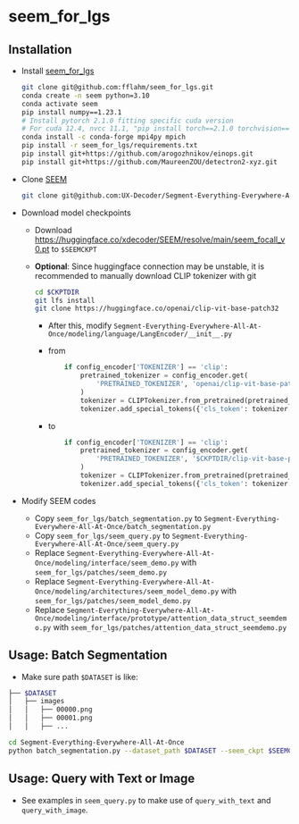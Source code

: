 # seem_for_lgs

## Installation

- Install [seem_for_lgs](https://github.com/fflahm/seem_for_lgs#)

  ```sh
  git clone git@github.com:fflahm/seem_for_lgs.git
  conda create -n seem python=3.10
  conda activate seem
  pip install numpy==1.23.1
  # Install pytorch 2.1.0 fitting specific cuda version
  # For cuda 12.4, nvcc 11.1, "pip install torch==2.1.0 torchvision==0.16.0 torchaudio==2.1.0 --index-url https://download.pytorch.org/whl/cu118" is expected to work
  conda install -c conda-forge mpi4py mpich
  pip install -r seem_for_lgs/requirements.txt
  pip install git+https://github.com/arogozhnikov/einops.git
  pip install git+https://github.com/MaureenZOU/detectron2-xyz.git
  ```

- Clone [SEEM](https://github.com/UX-Decoder/Segment-Everything-Everywhere-All-At-Once)

  ```sh
  git clone git@github.com:UX-Decoder/Segment-Everything-Everywhere-All-At-Once.git
  ```

- Download model checkpoints

  - Download https://huggingface.co/xdecoder/SEEM/resolve/main/seem_focall_v0.pt to `$SEEMCKPT`

  - **Optional**: Since huggingface connection may be unstable, it is recommended to manually download CLIP tokenizer with git

    ```sh
    cd $CKPTDIR
    git lfs install
    git clone https://huggingface.co/openai/clip-vit-base-patch32
    ```

    - After this, modify `Segment-Everything-Everywhere-All-At-Once/modeling/language/LangEncoder/__init__.py`

    - from

      ```python
          if config_encoder['TOKENIZER'] == 'clip':
              pretrained_tokenizer = config_encoder.get(
                  'PRETRAINED_TOKENIZER', 'openai/clip-vit-base-patch32'
              )
              tokenizer = CLIPTokenizer.from_pretrained(pretrained_tokenizer)
              tokenizer.add_special_tokens({'cls_token': tokenizer.eos_token})
      ```

    - to

      ```python
          if config_encoder['TOKENIZER'] == 'clip':
              pretrained_tokenizer = config_encoder.get(
                  'PRETRAINED_TOKENIZER', '$CKPTDIR/clip-vit-base-patch32'
              )
              tokenizer = CLIPTokenizer.from_pretrained(pretrained_tokenizer)
              tokenizer.add_special_tokens({'cls_token': tokenizer.eos_token})
      ```

- Modify SEEM codes
  - Copy `seem_for_lgs/batch_segmentation.py` to `Segment-Everything-Everywhere-All-At-Once/batch_segmentation.py`
  - Copy `seem_for_lgs/seem_query.py` to `Segment-Everything-Everywhere-All-At-Once/seem_query.py`
  - Replace `Segment-Everything-Everywhere-All-At-Once/modeling/interface/seem_demo.py` with `seem_for_lgs/patches/seem_demo.py`
  - Replace `Segment-Everything-Everywhere-All-At-Once/modeling/architectures/seem_model_demo.py` with `seem_for_lgs/patches/seem_model_demo.py`
  - Replace `Segment-Everything-Everywhere-All-At-Once/modeling/interface/prototype/attention_data_struct_seemdemo.py` with `seem_for_lgs/patches/attention_data_struct_seemdemo.py`

## Usage: Batch Segmentation

- Make sure path `$DATASET` is like:

```sh
├── $DATASET
│   ├── images
│   │   ├── 00000.png
│   │   ├── 00001.png
│   │   ├── ...
```

```sh
cd Segment-Everything-Everywhere-All-At-Once
python batch_segmentation.py --dataset_path $DATASET --seem_ckpt $SEEMCKPT
```

## Usage: Query with Text or Image

- See examples in `seem_query.py` to make use of `query_with_text` and `query_with_image`.
